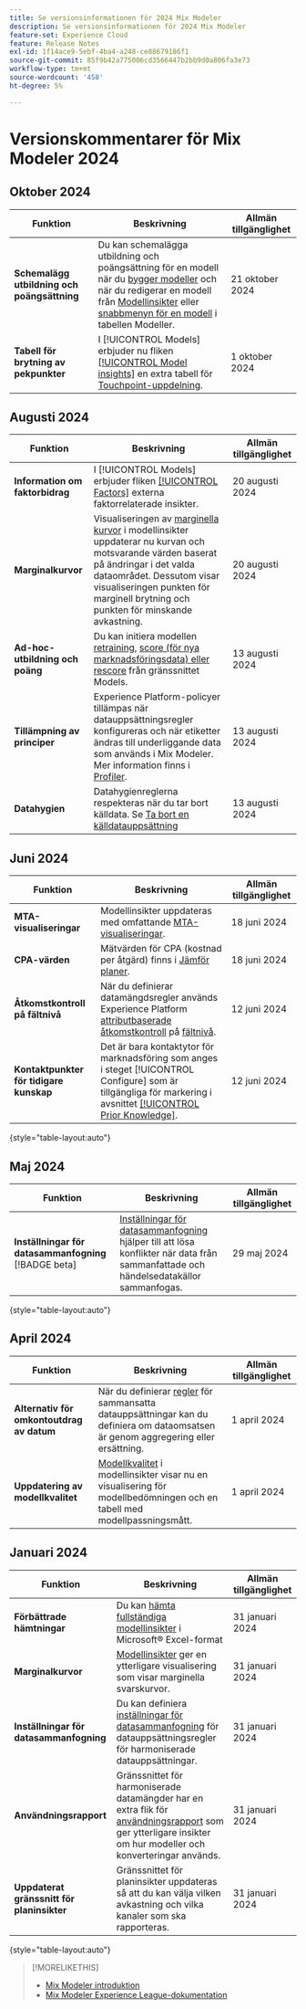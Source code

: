 ```yaml
---
title: Se versionsinformationen för 2024 Mix Modeler
description: Se versionsinformationen för 2024 Mix Modeler
feature-set: Experience Cloud
feature: Release Notes
exl-id: 1f14ace9-5ebf-4ba4-a248-ce88679186f1
source-git-commit: 85f9b42a775006cd3566447b2bb9d0a806fa3e73
workflow-type: tm+mt
source-wordcount: '458'
ht-degree: 5%

---
```


# Versionskommentarer för Mix Modeler 2024

## Oktober 2024

| Funktion | Beskrivning | Allmän tillgänglighet |
|---|---|---|
| **Schemalägg utbildning och poängsättning** | Du kan schemalägga utbildning och poängsättning för en modell när du [bygger modeller](/help/models/build.md#schedule) och när du redigerar en modell från [Modellinsikter](/help/models/insights.md#edit) eller [snabbmenyn för en modell](/help/models/overview.md#edit) i tabellen Modeller. | 21 oktober 2024 |
| **Tabell för brytning av pekpunkter** | I [!UICONTROL Models] erbjuder nu fliken [[!UICONTROL Model insights]](/help/models/insights.md#factors) en extra tabell för [Touchpoint-uppdelning](../models/insights.md#touchpoint-breakdown). | 1 oktober 2024 |

## Augusti 2024

| Funktion | Beskrivning | Allmän tillgänglighet |
|---|---|---|
| **Information om faktorbidrag** | I [!UICONTROL Models] erbjuder fliken [[!UICONTROL Factors]](/help/models/insights.md#factors) externa faktorrelaterade insikter. | 20 augusti 2024 |
| **Marginalkurvor** | Visualiseringen av [marginella kurvor](/help/models/insights.md#model-insights-1) i modellinsikter uppdaterar nu kurvan och motsvarande värden baserat på ändringar i det valda dataområdet. Dessutom visar visualiseringen punkten för marginell brytning och punkten för minskande avkastning. | 20 augusti 2024 |
| **Ad-hoc-utbildning och poäng** | Du kan initiera modellen [retraining](/help/models/overview.md#retrain), [score (för nya marknadsföringsdata) eller rescore](/help/models/overview.md#score-or-rescore) från gränssnittet Models. | 13 augusti 2024 |
| **Tillämpning av principer** | Experience Platform-policyer tillämpas när datauppsättningsregler konfigureras och när etiketter ändras till underliggande data som används i Mix Modeler. Mer information finns i [Profiler](../data-governance/policies.md). | 13 augusti 2024 |
| **Datahygien** | Datahygienreglerna respekteras när du tar bort källdata. Se [Ta bort en källdatauppsättning](../harmonize-data/dataset-rules.md#delete-a-source-dataset) | 13 augusti 2024 |

## Juni 2024

| Funktion | Beskrivning | Allmän tillgänglighet |
|---|---|---|
| **MTA-visualiseringar** | Modellinsikter uppdateras med omfattande [MTA-visualiseringar](../models/insights.md#attribution). | 18 juni 2024 |
| **CPA-värden** | Mätvärden för CPA (kostnad per åtgärd) finns i [Jämför planer](../plans/compare.md). | 18 juni 2024 |
| **Åtkomstkontroll på fältnivå** | När du definierar datamängdsregler används Experience Platform [attributbaserade åtkomstkontroll](https://experienceleague.adobe.com/sv/docs/experience-platform/access-control/abac/overview) på [fältnivå](../harmonize-data/dataset-rules.md#field-level-access-control). | 12 juni 2024 |
| **Kontaktpunkter för tidigare kunskap** | Det är bara kontaktytor för marknadsföring som anges i steget [!UICONTROL Configure] som är tillgängliga för markering i avsnittet [[!UICONTROL Prior Knowledge]](../models/build.md). | 12 juni 2024 |

{style="table-layout:auto"}

## Maj 2024

| Funktion | Beskrivning | Allmän tillgänglighet |
|---|---|---|
| **Inställningar för datasammanfogning** [!BADGE beta] | [Inställningar för datasammanfogning](../harmonize-data/dataset-rules.md#data-merge-preferences) hjälper till att lösa konflikter när data från sammanfattade och händelsedatakällor sammanfogas. | 29 maj 2024 |

{style="table-layout:auto"}




## April 2024

| Funktion | Beskrivning | Allmän tillgänglighet |
|---|---|---|
| **Alternativ för omkontoutdrag av datum** | När du definierar [regler](../harmonize-data/dataset-rules.md) för sammansatta datauppsättningar kan du definiera om dataomsatsen är genom aggregering eller ersättning. | 1 april 2024 |
| **Uppdatering av modellkvalitet** | [Modellkvalitet](/help/models/insights.md) i modellinsikter visar nu en visualisering för modellbedömningen och en tabell med modellpassningsmått. | 1 april 2024 |


## Januari 2024

| Funktion | Beskrivning | Allmän tillgänglighet |
|---|---|---|
| **Förbättrade hämtningar** | Du kan [hämta fullständiga modellinsikter](../models/insights.md) i Microsoft® Excel-format | 31 januari 2024 |
| **Marginalkurvor** | [Modellinsikter](../models/insights.md) ger en ytterligare visualisering som visar marginella svarskurvor. | 31 januari 2024 |
| **Inställningar för datasammanfogning** | Du kan definiera [inställningar för datasammanfogning](../harmonize-data/dataset-rules.md#data-merge-preferences) för datauppsättningsregler för harmoniserade datauppsättningar. | 31 januari 2024 |
| **Användningsrapport** | Gränssnittet för harmoniserade datamängder har en extra flik för [användningsrapport](../harmonize-data/usage-report.md) som ger ytterligare insikter om hur modeller och konverteringar används. | 31 januari 2024 |
| **Uppdaterat gränssnitt för planinsikter** | Gränssnittet för planinsikter uppdateras så att du kan välja vilken avkastning och vilka kanaler som ska rapporteras. | 31 januari 2024 |

{style="table-layout:auto"}


>[!MORELIKETHIS]
>
>* [Mix Modeler introduktion](https://business.adobe.com/products/experience-platform/planning-and-measurement.html)
>* [Mix Modeler Experience League-dokumentation](https://experienceleague.adobe.com/sv/docs/mix-modeler)
